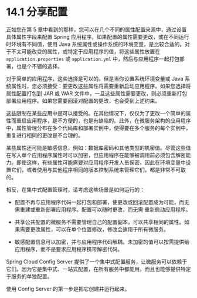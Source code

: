 # 14.1 分享配置

正如您在第 5 章中看到的那样，您可以在几个不同的属性配置来源中，通过设置具体属性字段来配置 Spring 应用程序。如果配置的属性需要更改，或在不同运行时环境有不同值，使用 Java 系统属性或操作系统的环境变量，是比较合适的。对于不太可能改变的属性，或特定于应用程序的值，将这些属性放置在 `application.properties` 或 `application.yml` 中，然后与应用程序一起打包部署，也是个不错的选择。

对于简单的应用程序，这些选择是可以的。但是当你设置系统环境变量或 Java 系统属性时，您必须接受：要更改这些属性将需要重新启动应用程序。如果您选择将属性配置打包到 JAR 或 WAR 文件中，一旦这些属性需要更改，则必须重新打包部署应用程序。如果您需要回滚对配置的更改，也会受到上述约束。

这些限制在某些应用中是可以接受的。在其他情况下，仅仅为了更改一个简单的属性而重启应用程序，是不方便的，也是有缺陷的。此外，在微服务架构的应用程序中，属性管理分布在多个代码库和部署实例中，使得要在多个服务的每个实例中，重复进行相同的更改是不合理的。

某些属性还可能是敏感信息，例如：数据库密码和其他类型的机密值。尽管这些值在写入单个应用程序属性时可以加密，但应用程序在能够被调用前必须包含解密能力。即使这样，有些属性可能需要对应用程序开发人员保密，因此在环境变量中设置它们，或者使用与其他程序相同的版本控制系统来管理它们，都是非常不可取的。

相反，在集中式配置管理时，请考虑这些场景是如何运行的：

* 配置不再与应用程序代码一起打包和部署，使更改或回滚配置成为可能，而无需重建或重新部署应用程序。配置可以随时更改，而无需
重新启动应用程序。

* 共享公共配置的微服务不需要管理自己的配置副本，可以共享相同的属性。如果需要更改属性，可以在单个位置修改，修改会适用于所有微服务。
* 敏感配置信息可以加密，并与应用程序代码解耦。未加密的值可以按需提供给应用程序，而不是要求应用程序携带解密代码。

Spring Cloud Config Server 提供了一个集中式配置服务，让微服务可以依赖于它们。因为它是集中式、一站式配置，在所有服务中都能用，而且也能够提供特定于服务的单独配置。

使用 Config Server 的第一步是把它创建并运行起来。
